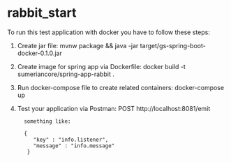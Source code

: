 # rabbit_start

To run this test application with docker you have to follow these steps:
  1. Create jar file: 
          mvnw package && java -jar target/gs-spring-boot-docker-0.1.0.jar
          
  2. Create image for spring app via Dockerfile:
          docker build -t sumeriancore/spring-app-rabbit .
    
  3. Run docker-compose file to create related containers:
          docker-compose up
  
  4. Test your application via Postman:
           POST http://localhost:8081/emit
           
           something like:
           
           {
              "key" : "info.listener",
              "message" : "info.message"
            }
            
